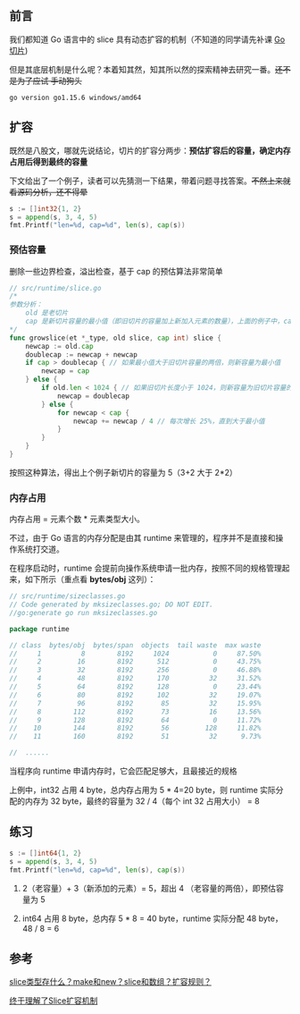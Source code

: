 ## 前言

我们都知道 Go 语言中的 slice 具有动态扩容的机制（不知道的同学请先补课 [Go 切片](https://www.cnblogs.com/yahuian/p/11521501.html#_caption_1))

但是其底层机制是什么呢？本着知其然，知其所以然的探索精神去研究一番。~~还不是为了应试 手动狗头~~

```shell
go version go1.15.6 windows/amd64
```

## 扩容

既然是八股文，哪就先说结论，切片的扩容分两步：**预估扩容后的容量，确定内存占用后得到最终的容量**

下文给出了一个例子，读者可以先猜测一下结果，带着问题寻找答案。~~不然上来就看源码分析，还不得晕~~

```go
s := []int32{1, 2}
s = append(s, 3, 4, 5)
fmt.Printf("len=%d, cap=%d", len(s), cap(s))
```

### 预估容量

删除一些边界检查，溢出检查，基于 cap 的预估算法非常简单

```go
// src/runtime/slice.go
/* 
参数分析：
	old 是老切片
	cap 是新切片容量的最小值（即旧切片的容量加上新加入元素的数量），上面的例子中，cap 值为 5（2+3=5）
*/
func growslice(et *_type, old slice, cap int) slice {
	newcap := old.cap
	doublecap := newcap + newcap
	if cap > doublecap { // 如果最小值大于旧切片容量的两倍，则新容量为最小值
		newcap = cap
	} else {
		if old.len < 1024 { // 如果旧切片长度小于 1024，则新容量为旧切片容量的 2 倍
			newcap = doublecap
		} else {
			for newcap < cap {
				newcap += newcap / 4 // 每次增长 25%，直到大于最小值
			}
		}
	}
}
```

按照这种算法，得出上个例子新切片的容量为 5（3+2 大于 2*2）

### 内存占用

内存占用 = 元素个数 * 元素类型大小。

不过，由于 Go 语言的内存分配是由其 runtime 来管理的，程序并不是直接和操作系统打交道。

在程序启动时，runtime 会提前向操作系统申请一批内存，按照不同的规格管理起来，如下所示（重点看 **bytes/obj** 这列）：

```go
// src/runtime/sizeclasses.go
// Code generated by mksizeclasses.go; DO NOT EDIT.
//go:generate go run mksizeclasses.go

package runtime

// class  bytes/obj  bytes/span  objects  tail waste  max waste
//     1          8        8192     1024           0     87.50%
//     2         16        8192      512           0     43.75%
//     3         32        8192      256           0     46.88%
//     4         48        8192      170          32     31.52%
//     5         64        8192      128           0     23.44%
//     6         80        8192      102          32     19.07%
//     7         96        8192       85          32     15.95%
//     8        112        8192       73          16     13.56%
//     9        128        8192       64           0     11.72%
//    10        144        8192       56         128     11.82%
//    11        160        8192       51          32      9.73%

//  ......
```

当程序向 runtime 申请内存时，它会匹配足够大，且最接近的规格

上例中，int32 占用 4 byte，总内存占用为 5 * 4=20 byte，则 runtime 实际分配的内存为 32 byte，最终的容量为 32 / 4（每个 int 32 占用大小） = 8

## 练习

```go
s := []int64{1, 2}
s = append(s, 3, 4, 5)
fmt.Printf("len=%d, cap=%d", len(s), cap(s))
```

1. 2（老容量）+ 3（新添加的元素）=  5，超出 4 （老容量的两倍），即预估容量为 5

2. int64 占用 8 byte，总内存 5 * 8 = 40 byte，runtime 实际分配 48 byte，48 / 8 = 6

## 参考

[slice类型存什么？make和new？slice和数组？扩容规则？](https://www.bilibili.com/video/BV1CV411d7W8)

[终于理解了Slice扩容机制](https://yqqy.top/golang-slice-expand-capacity/)

